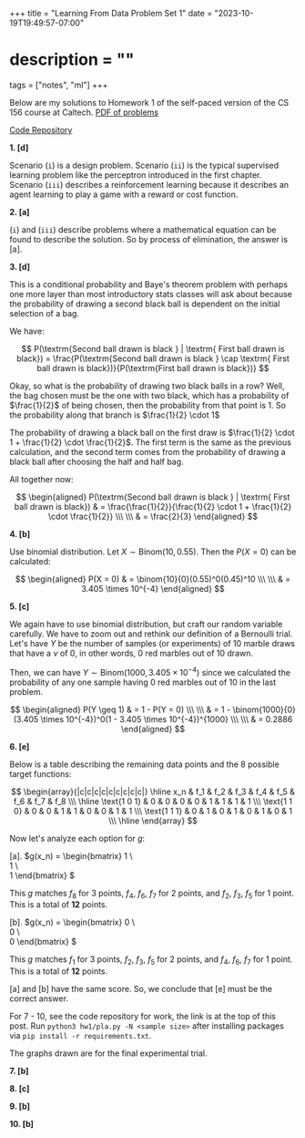 +++
title = "Learning From Data Problem Set 1"
date = "2023-10-19T19:49:57-07:00"
# description = ""

tags = ["notes", "ml"]
+++


Below are my solutions to Homework 1 of the self-paced version of the CS 156 course at Caltech. [PDF of problems](https://work.caltech.edu/homework/hw1.pdf)

[Code Repository](https://github.com/lienzhuzhu/lfd)


**1. [d]**

Scenario $(\texttt{i})$ is a design problem. Scenario $(\texttt{ii})$ is the typical supervised learning problem like the perceptron introduced in the first chapter. Scenario $(\texttt{iii})$ describes a reinforcement learning because it describes an agent learning to play a game with a reward or cost function.


**2. [a]**

$(\texttt{i})$ and $(\texttt{iii})$ describe problems where a mathematical equation can be found to describe the solution. So by process of elimination, the answer is [a].


**3. [d]**

This is a conditional probability and Baye's theorem problem with perhaps one more layer than most introductory stats classes will ask about because the probability of drawing a second black ball is dependent on the initial selection of a bag.

We have:

$$
P(\textrm{Second ball drawn is black } | \textrm{ First ball drawn is black}) = \frac{P(\textrm{Second ball drawn is black } \cap \textrm{ First ball drawn is black})}{P(\textrm{First ball drawn is black})}
$$


Okay, so what is the probability of drawing two black balls in a row? Well, the bag chosen must be the one with two black, which has a probability of $\frac{1}{2}$ of being chosen, then the probability from that point is 1. So the probability along that branch is $\frac{1}{2} \cdot 1$

The probability of drawing a black ball on the first draw is $\frac{1}{2} \cdot 1 + \frac{1}{2} \cdot \frac{1}{2}$. The first term is the same as the previous calculation, and the second term comes from the probability of drawing a black ball after choosing the half and half bag.

All together now:

$$
\begin{aligned}
P(\textrm{Second ball drawn is black } | \textrm{ First ball drawn is black})   & = \frac{\frac{1}{2}}{\frac{1}{2} \cdot 1 + \frac{1}{2} \cdot \frac{1}{2}} \\\ \\\
                                                                                & = \frac{2}{3}
\end{aligned}
$$


**4. [b]**

Use binomial distribution. Let $X \sim \text{Binom}(10, 0.55)$. Then the $P(X = 0)$ can be calculated:

$$
\begin{aligned}
P(X = 0)    & = \binom{10}{0}(0.55)^0(0.45)^10 \\\ \\\
            & = 3.405 \times 10^{-4}
\end{aligned}
$$


**5. [c]**

We again have to use binomial distribution, but craft our random variable carefully. We have to zoom out and rethink our definition of a Bernoulli trial. Let's have $Y$ be the number of samples (or experiments) of 10 marble draws that have a $\nu$ of 0, in other words, 0 red marbles out of 10 drawn.

Then, we can have $Y \sim \text{Binom}(1000, 3.405 \times 10^{-4})$ since we calculated the probability of any one sample having 0 red marbles out of 10 in the last problem.

$$
\begin{aligned}
P(Y \geq 1) & = 1 - P(Y = 0) \\\ \\\
            & = 1 - \binom{1000}{0}(3.405 \times 10^{-4})^0(1 - 3.405 \times 10^{-4})^{1000} \\\ \\\
            & = 0.2886
\end{aligned}
$$


**6. [e]**

Below is a table describing the remaining data points and the 8 possible target functions:

$$
\begin{array}{|c|c|c|c|c|c|c|c|c|}
\hline
x_n & f_1 & f_2 & f_3 & f_4 & f_5 & f_6 & f_7 & f_8 \\\
\hline
\text{1 0 1} & 0 & 0 & 0 & 0 & 1 & 1 & 1 & 1   \\\
\text{1 1 0} & 0 & 0 & 1 & 1 & 0 & 0 & 1 & 1   \\\
\text{1 1 1} & 0 & 1 & 0 & 1 & 0 & 1 & 0 & 1   \\\
\hline
\end{array}
$$


Now let's analyze each option for $g$:

[a]. $g(x_n) = 
\begin{bmatrix}
1 \\\
1 \\\
1
\end{bmatrix}
$

This $g$ matches $f_8$ for 3 points, $f_4$, $f_6$, $f_7$ for 2 points, and $f_2$, $f_3$, $f_5$ for 1 point. This is a total of **12** points.


[b]. $g(x_n) = 
\begin{bmatrix}
0 \\\
0 \\\
0
\end{bmatrix}
$

This $g$ matches $f_1$ for 3 points, $f_2$, $f_3$, $f_5$ for 2 points, and $f_4$, $f_6$, $f_7$ for 1 point. This is a total of **12** points.

[a] and [b] have the same score. So, we conclude that [e] must be the correct answer.


For 7 - 10, see the code repository for work, the link is at the top of this post. Run `python3 hw1/pla.py -N <sample size>` after installing packages via `pip install -r requirements.txt`.

The graphs drawn are for the final experimental trial.

**7. [b]**

**8. [c]**

**9. [b]**

**10. [b]**
